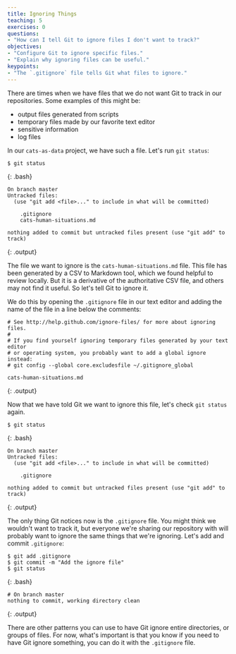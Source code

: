 ```yaml
---
title: Ignoring Things
teaching: 5
exercises: 0
questions:
- "How can I tell Git to ignore files I don't want to track?"
objectives:
- "Configure Git to ignore specific files."
- "Explain why ignoring files can be useful."
keypoints:
- "The `.gitignore` file tells Git what files to ignore."
---
```


There are times when we have files that we do not want Git to track in our
repositories. Some examples of this might be:

- output files generated from scripts
- temporary files made by our favorite text editor
- sensitive information
- log files

In our `cats-as-data` project, we have such a file. Let's run `git status`:

~~~
$ git status
~~~
{: .bash}

~~~
On branch master
Untracked files:
  (use "git add <file>..." to include in what will be committed)

	.gitignore
	cats-human-situations.md

nothing added to commit but untracked files present (use "git add" to track)
~~~
{: .output}

The file we want to ignore is the `cats-human-situations.md` file. This file has
been generated by a CSV to Markdown tool, which we found helpful to review
locally. But it is a derivative of the authoritative CSV file, and others may
not find it useful. So let's tell Git to ignore it.

We do this by opening the `.gitignore` file in our text editor and adding the name of
the file in a line below the comments:

~~~
# See http://help.github.com/ignore-files/ for more about ignoring files.
#
# If you find yourself ignoring temporary files generated by your text editor
# or operating system, you probably want to add a global ignore instead:
# git config --global core.excludesfile ~/.gitignore_global

cats-human-situations.md
~~~
{: .output}

Now that we have told Git we want to ignore this file, let's check `git status`
again.

~~~
$ git status
~~~
{: .bash}

~~~
On branch master
Untracked files:
  (use "git add <file>..." to include in what will be committed)

	.gitignore

nothing added to commit but untracked files present (use "git add" to track)
~~~
{: .output}

The only thing Git notices now is the `.gitignore` file.
You might think we wouldn't want to track it,
but everyone we're sharing our repository with will probably want to ignore
the same things that we're ignoring.
Let's add and commit `.gitignore`:

~~~
$ git add .gitignore
$ git commit -m "Add the ignore file"
$ git status
~~~
{: .bash}

~~~
# On branch master
nothing to commit, working directory clean
~~~
{: .output}

There are other patterns you can use to have Git ignore entire directories, or
groups of files. For now, what's important is that you know if you need to have
Git ignore something, you can do it with the `.gitignore` file.
